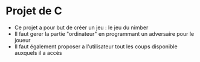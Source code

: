 # Projet de C

- Ce projet a pour but de créer un jeu : le jeu du nimber
- Il faut gerer la partie "ordinateur" en programmant un adversaire pour le joueur
- Il faut également proposer a l'utilisateur tout les coups disponible auxquels il a accès
